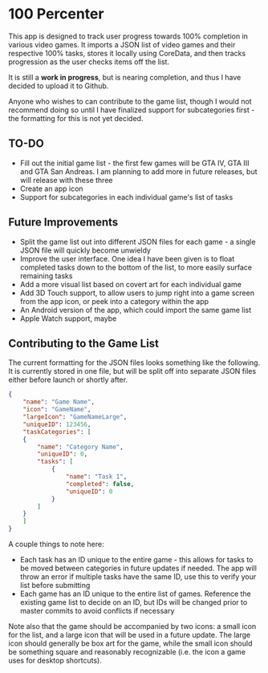 100 Percenter
==========

This app is designed to track user progress towards 100% completion in various video games. It imports a JSON list of video games and their respective 100% tasks, stores it locally using CoreData, and then tracks progression as the user checks items off the list.

It is still a **work in progress**, but is nearing completion, and thus I have decided to upload it to Github.

Anyone who wishes to can contribute to the game list, though I would not recommend doing so until I have finalized support for subcategories first - the formatting for this is not yet decided.

## TO-DO
* Fill out the initial game list - the first few games will be GTA IV, GTA III and GTA San Andreas. I am planning to add more in future releases, but will release with these three
* Create an app icon
* Support for subcategories in each individual game's list of tasks

## Future Improvements
* Split the game list out into different JSON files for each game - a single JSON file will quickly become unwieldy
* Improve the user interface. One idea I have been given is to float completed tasks down to the bottom of the list, to more easily surface remaining tasks
* Add a more visual list based on covert art for each individual game
* Add 3D Touch support, to allow users to jump right into a game screen from the app icon, or peek into a category within the app
* An Android version of the app, which could import the same game list
* Apple Watch support, maybe

## Contributing to the Game List
The current formatting for the JSON files looks something like the following. It is currently stored in one file, but will be split off into separate JSON files either before launch or shortly after.

```json
{
    "name": "Game Name",
    "icon": "GameName",
    "largeIcon": "GameNameLarge",
    "uniqueID": 123456,
    "taskCategories": [
    {
        "name": "Category Name",
        "uniqueID": 0,
        "tasks": [
            {
                "name": "Task 1",
                "completed": false,
                "uniqueID": 0
            }
        ]
    }
    ]
}
```

A couple things to note here:
* Each task has an ID unique to the entire game - this allows for tasks to be moved between categories in future updates if needed. The app will throw an error if multiple tasks have the same ID, use this to verify your list before submitting
* Each game has an ID unique to the entire list of games. Reference the existing game list to decide on an ID, but IDs will be changed prior to master commits to avoid conflicts if necessary

Note also that the game should be accompanied by two icons: a small icon for the list, and a large icon that will be used in a future update. The large icon should generally be box art for the game, while the small icon should be something square and reasonably recognizable (i.e. the icon a game uses for desktop shortcuts).
